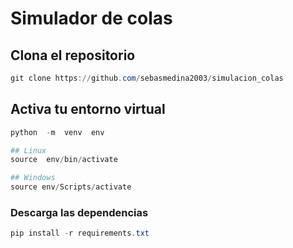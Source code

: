 # Simulador de colas

## Clona el repositorio
```powershell
git clone https://github.com/sebasmedina2003/simulacion_colas
```

## Activa tu entorno virtual
```powershell
python  -m  venv  env

## Linux
source  env/bin/activate

## Windows
source env/Scripts/activate
```

### Descarga las dependencias
```powershell
pip install -r requirements.txt
```